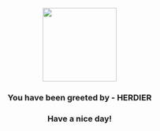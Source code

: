 <p align="center">
            <img src="https://raw.githubusercontent.com/PokeAPI/sprites/master/sprites/pokemon/507.png" width="150" height="150">
          </p>
          <h3 align="center">You have been greeted by - <b>HERDIER</b></h3>
          <h3 align="center">Have a nice day!</h3>
